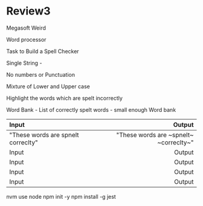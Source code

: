 # Review3

Megasoft Weird

Word processor

Task to Build a Spell Checker

Single String - 

No numbers or Punctuation 

Mixture of Lower and Upper case

Highlight the words which are spelt incorrectly

Word Bank - List of correctly spelt words - small enough Word bank




|        Input   |        Output   |
|:---------------|----------------:|
|     "These words are spnelt correclty"    |   "These words are ~spnelt~ ~correclty~"      |
|      Input     |    Output       |
|      Input     |    Output       |
|      Input     |    Output       |
|      Input     |    Output       |


nvm use node
npm init -y
npm install -g jest
